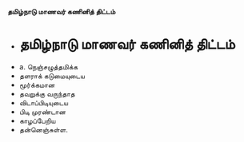 **தமிழ்நாடு மாணவர் கணினித் திட்டம்**
- # தமிழ்நாடு மாணவர் கணினித் திட்டம்
- a. நெஞ்சழுத்தமிக்க
- தளராக் கடுமையுடைய
- மூர்க்கமான
- தவறுக்கு வருந்தாத
- விடாப்பிடியுடைய
- பிடி முரண்டான
- காழப்பேறிய
- தன்னெஞ்சுள்ள.

